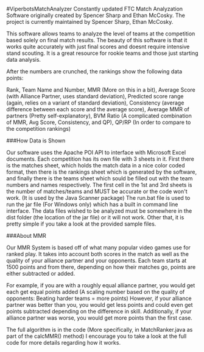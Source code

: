 #ViperbotsMatchAnalyzer
Constantly updated FTC Match Analyzation Software originally created by Spencer Sharp and Ethan McCosky. 
The project is currently maintained by Spencer Sharp, Ethan McCosky.

This software allows teams to analyze the level of teams at the competition based solely on final match results. The beauty of this software is that it works quite accurately with just final scores and doesnt require intensive stand scouting. It is a great resource for rookie teams and those just starting data analysis.

After the numbers are crunched, the rankings show the following data points:

Rank, Team Name and Number, MMR (More on this in a bit), Average Score (with Alliance Partner, uses standard deviation), Predicted score range (again, relies on a variant of standard deviation), Consistency (average difference between each score and the average score), Average MMR of partners (Pretty self-explanatory), BVM Ratio (A complicated combination of MMR, Avg Score, Consistency, and QP), QP/RP (In order to compare to the competition rankings)

###How Data is Shown

Our software uses the Apache POI API to interface with Microsoft Excel documents. Each competition has its own file with 3 sheets in it. First there is the matches sheet, which holds the match data in a nice color coded format, then there is the rankings sheet which is generated by the software, and finally there is the teams sheet which sould be filled out with the team numbers and names respectively. The first cell in the 1st and 3rd sheets is the number of matches/teams and MUST be accurate or the code won't work. (It is used by the Java Scanner package) The run.bat file is used to run the jar file (For Windows only) which has a built in command line interface. The data files wished to be analyzed must be somewhere in the dist folder (the location of the jar file) or it will not work. Other that, it is pretty simple if you take a look at the provided sample files.

###About MMR

Our MMR System is based off of what many popular video games use for ranked play. It takes into account both scores in the match as well as the quality of your alliance partner and your opponents. Each team starts at 1500 points and from there, depending on how their matches go, points are either subtracted or added.

For example, if you are with a roughly equal alliance partner, you would get each get equal points added (A scaling number based on the quality of opponents: Beating harder teams = more points) However, if your alliance partner was better than you, you would get less points and could even get points subtracted depending on the difference in skill. Additionally, if your alliance partner was worse, you would get more points than the first case.

The full algorithm is in the code (More specifically, in MatchRanker.java as part of the calcMMR() method) I encourage you to take a look at the full code for more details regarding how it works.
